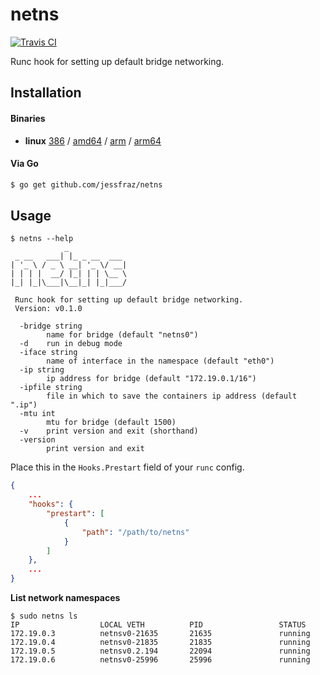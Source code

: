 # netns

[![Travis CI](https://travis-ci.org/jessfraz/netns.svg?branch=master)](https://travis-ci.org/jessfraz/netns)

Runc hook for setting up default bridge networking.

## Installation

#### Binaries

- **linux** [386](https://github.com/jessfraz/netns/releases/download/v0.2.1/netns-linux-386) / [amd64](https://github.com/jessfraz/netns/releases/download/v0.2.1/netns-linux-amd64) / [arm](https://github.com/jessfraz/netns/releases/download/v0.2.1/netns-linux-arm) / [arm64](https://github.com/jessfraz/netns/releases/download/v0.2.1/netns-linux-arm64)

#### Via Go

```bash
$ go get github.com/jessfraz/netns
```

## Usage

```console
$ netns --help
            _
 _ __   ___| |_ _ __  ___
| '_ \ / _ \ __| '_ \/ __|
| | | |  __/ |_| | | \__ \
|_| |_|\___|\__|_| |_|___/

 Runc hook for setting up default bridge networking.
 Version: v0.1.0

  -bridge string
        name for bridge (default "netns0")
  -d    run in debug mode
  -iface string
        name of interface in the namespace (default "eth0")
  -ip string
        ip address for bridge (default "172.19.0.1/16")
  -ipfile string
        file in which to save the containers ip address (default ".ip")
  -mtu int
        mtu for bridge (default 1500)
  -v    print version and exit (shorthand)
  -version
        print version and exit

```

Place this in the `Hooks.Prestart` field of your `runc` config.

```json
{
    ...
    "hooks": {
        "prestart": [
            {
                "path": "/path/to/netns"
            }
        ]
    },
    ...
}
```

**List network namespaces**

```console
$ sudo netns ls
IP                  LOCAL VETH          PID                 STATUS
172.19.0.3          netnsv0-21635       21635               running
172.19.0.4          netnsv0-21835       21835               running
172.19.0.5          netnsv0.2.194       22094               running
172.19.0.6          netnsv0-25996       25996               running
```

